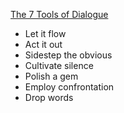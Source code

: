 [The 7 Tools of Dialogue][7t]
* Let it flow
* Act it out
* Sidestep the obvious
* Cultivate silence
* Polish a gem
* Employ confrontation
* Drop words

[7t]: http://www.writersdigest.com/online-editor/the-7-tools-of-dialogue
